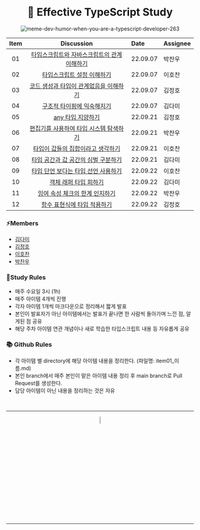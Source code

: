 
<div align=center>

<h1> 🚀 Effective TypeScript Study </h1>

![meme-dev-humor-when-you-are-a-typescript-developer-263](https://user-images.githubusercontent.com/56783350/184276754-fd5e214c-ea75-43a6-9214-c499259aef4e.jpeg)


| Item     |          Discussion          | Date       |Assignee|
|:------:  |:----------------------------:| :--------- | :--------- |
| 01       | [타입스크립트와 자바스크립트의 관계 이해하기](#) | 22.09.07 | 박찬우
| 02       |     [타입스크립트 설정 이해하기](#)      | 22.09.07 | 이호찬
| 03       |  [코드 생성과 타입이 관계없음을 이해하기](#)  | 22.09.07 | 김정호
| 04       |     [구조적 타이핑에 익숙해지기](#)      | 22.09.07 | 김다미
| 05       |       [any 타입 지양하기](#)       | 22.09.21 |김정호
| 06       |  [편집기를 사용하여 타입 시스템 탐색하기](#)  | 22.09.21 |박찬우
| 07       |   [타입이 값들의 집합이라고 생각하기](#)    | 22.09.21 |이호찬
| 08       |  [타입 공간과 값 공간의 심벌 구분하기](#)   | 22.09.21 |김다미
| 09       |  [타입 단언 보다는 타입 선언 사용하기](#)   | 22.09.22 |이호찬
| 10       |      [객체 래퍼 타입 피하기](#)       | 22.09.22 |김다미
| 11       |    [잉여 속성 체크의 한계 인지하기](#)    | 22.09.22 |박찬우
| 12       |     [함수 표현식에 타입 적용하기](#)     | 22.09.22 |김정호

</div>


### ⚡️Members
- [김다미](https://github.com/damilog)
- [김정호](https://github.com/Hoya-kim)
- [이호찬](https://github.com/hochan222)
- [박찬우](https://github.com/chanuuuuu)


### 📝Study Rules
- 매주 수요일 3시 (1h)
- 매주 아이템 4개씩 진행
- 각자 아이템 1개씩 마크다운으로 정리해서 짧게 발표
- 본인이 발표자가 아닌 아이템에서는 발표가 끝나면 한 사람씩 돌아가며 느낀 점, 알게된 점 공유
- 해당 주차 아이템 연관 개념이나 새로 학습한 타입스크립트 내용 등 자유롭게 공유

### 📚 Github Rules 
  - 각 아이템 별 directory에 해당 아이템 내용을 정리한다. (파일명: item01_이름.md)
  - 본인 branch에서 매주 본인이 맡은 아이템 내용 정리 후 main branch로 Pull Request를 생성한다.
  - 담당 아이템이 아닌 내용을 정리하는 것은 자유

<br />
<hr />
<p align="center">
    <img width="7%" alt="_2021-05-12__1 58 58" src="https://user-images.githubusercontent.com/25525648/117926239-69859c00-b333-11eb-88d1-3c59bd5cf166.png">
</p>
<hr />

